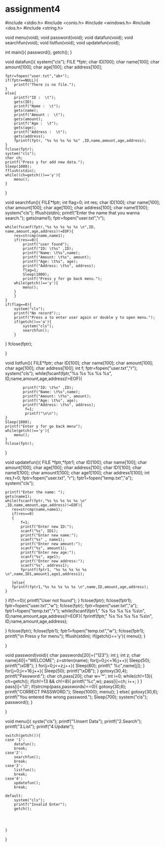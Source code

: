 # assignment4
#include <stdio.h>
#include <conio.h>
#include <windows.h>
#include <dos.h>
#include <string.h>

void menu(void);
void password(void);
void datafun(void);
void searchfun(void);
void listfun(void);
void updatefun(void);

int main(){
    password();
    getch();
}


void datafun(){
    system("cls");
    FILE *fptr;
    char ID[100];
    char name[100];
    char amount[100];
    char age[100];
    char address[100];

    fptr=fopen("user.txt","ab+");
    if(fptr==NULL){
        printf("There is no file.");
    }
    else{
        printf("ID :  \t");
        gets(ID);
        printf("Name :  \t");
        gets(name);
        printf("Amount :  \t");
        gets(amount);
        printf("Age :  \t");
        gets(age);
        printf("Address :  \t");
        gets(address);
        fprintf(fptr, "%s %s %s %s %s" ,ID,name,amount,age,address);
    }
    fclose(fptr);
    system("cls");
    char ch;
    printf("Press y for add new data.");
    Sleep(1000);
    fflush(stdin);
    while((ch=getch())=='y'){
        menu();
    }


}


void searchfun(){
    FILE*fptr;
    int flag=0;
    int res;
    char ID[100];
    char name[100];
    char amount[100];
    char age[100];
    char address[100];
    char name1[100];
    system("cls");
    fflush(stdin);
    printf("Enter the name that you wanna search.");
    gets(name1);
    fptr=fopen("user.txt","r");

    while(fscanf(fptr,"%s %s %s %s %s \n",ID, name,amount,age,address)!=EOF){
        res=strcmp(name,name1);
        if(res==0){
            printf("user found");
            printf("ID: \t%s" ,ID);
            printf("Name: \t%s",name);
            printf("Amount: \t%s", amount);
            printf("Age: \t%s", age);
            printf("Address: \t%s", address);
            flag=1;
            Sleep(1000);
            printf("Press y for go back menu.");
        while(getch()=='y'){
            menu();
        }
        }
    }
    if(flag==0){
        system("cls");
        printf("No record");;
        printf("Press a to enter user again or double y to open menu.");
        if(getch()=='a'){
            system("cls");
            searchfun();
        }
}
    fclose(fptr);

}

void listfun(){
    FILE*fptr;
    char ID[100];
    char name[100];
    char amount[100];
    char age[100];
    char address[100];
    int f;
    fptr=fopen("user.txt","r");
    system("cls");
    while(fscanf(fptr,"%s %s %s %s %s", ID,name,amount,age,address)!=EOF){

            printf("ID: \t%s" ,ID);
            printf("Name: \t%s",name);
            printf("Amount: \t%s", amount);
            printf("Age: \t%s", age);
            printf("Address: \t%s", address);
             f=1;
             printf("\n\n");
    }
    Sleep(1000);
    printf("Enter y for go back menu");
    while(getch()=='y'){
        menu();
    }
    fclose(fptr);
}

void updatefun(){
    FILE *fptr,*fptr1;
    char ID[100];
    char name[100];
    char amount[100];
    char age[100];
    char address[100];
    char ID1[100];
    char name1[100];
    char amount1[100];
    char age1[100];
    char address1[100];
    int res,f=0;
    fptr=fopen("user.txt", "r");
	fptr1=fopen("temp.txt","a");
	system("cls");

    printf("Enter the name: ");
    gets(name1);
    while(fscanf(fptr,"%s %s %s %s %s \n" ,ID,name,amount,age,address)!=EOF){
       res=strcmp(name,name1);
       if(res==0)
       {
           f=1;
           printf("Enter new ID:");
           scanf("%s", ID1);
           printf("Enter new name:");
           scanf("%s" , name1);
           printf("Enter new amount:");
           scanf("%s", amount1);
           printf("Enter new age:");
           scanf("%s", age1);
           printf("Enter new address:");
           scanf("%s", address1);
           fprintf(fptr1, "%s %s %s %s %s \n",name,ID1,amount1,age1,address1);

       }else{
       fprintf(fptr1,"%s %s %s %s %s \n",name,ID,amount,age,address);
    }

}
if(f==0){
    printf("User not found");
}
    fclose(fptr);
    fclose(fptr1);
    fptr=fopen("user.txt","w");
    fclose(fptr);
    fptr=fopen("user.txt","a");
    fptr1=fopen("temp.txt","r");
    while(fscanf(fptr1," %s %s %s %s %s\n", ID,name,amount,age,address)!=EOF){
        fprintf(fptr," %s %s %s %s %s\n", ID,name,amount,age,address);

}
    fclose(fptr);
    fclose(fptr1);
    fptr1=fopen("temp.txt","w");
    fclose(fptr1);
    printf("\n Press y for menu");
    fflush(stdin);
    if(getch()=='y'){
    menu();
}

}

void password(void){
	char passwords[20]={"123"};
	int j;
	int z;
	char name[40]="WELCOME";
	z=strlen(name);
	for(j=0;j<=16;j++){
		Sleep(50);
		printf("\xDB");
	}
	for(j=0;j<=z;j++){
		Sleep(60);
		printf(" %c",name[j]);
	}
	for(j=0;j<=16;j++){
		Sleep(50);
		printf("\xDB");
	}
	gotoxy(30,4);
	printf("Password:");
	char ch,pass[20];
	char w='*';
	int i=0;
	while(ch!=13){
		ch=getch();
		if(ch!=13 && ch!=8){
			printf("%c",w);
			pass[i]=ch;
			i++;
		}
			}
	pass[i]='\0';
	if(strcmp(pass,passwords)==0){
		gotoxy(30,6);
		printf("CORRECT PASSWORD.");
		Sleep(1000);
		menu();
	}
	else{
		gotoxy(30,6);
		printf("You entered the wrong password.");
		Sleep(700);
		system("cls");
		password();
}

}



void menu(){
    syste("cls");
    printf("1.Insert Data");
    printf("2.Search");
    printf("3.List");
    printf("4.Update");

    switch(getch()){
    case '1':
        datafun();
        break;
    case'2':
        searchfun();
        break;
    case'3':
        listfun();
        break;
    case'4':
        updatefun();
        break;

    default:
        system("cls");
        printf("Invalid Enter");
        getch();




    }



}


